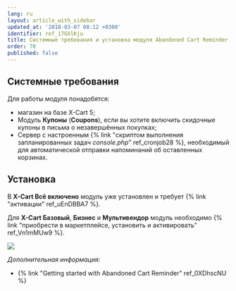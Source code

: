 ```yaml
---
lang: ru
layout: article_with_sidebar
updated_at: '2018-03-07 08:12 +0300'
identifier: ref_17GXlKju
title: Системные требования и установка модуля Abandoned Cart Reminder
order: 70
published: false
---
```


## Системные требования 

Для работы модуля понадобятся:

*   магазин на базе X-Cart 5;
*   Модуль **Купоны** (**Сoupons**), если вы хотите включить скидочные купоны в письма о незавершённых покупках;
*   Сервер с настроенным {% link "скриптом выполнения запланированных задач _console.php_" ref_cronjob28 %}, необходимый для автоматической отправки напоминаний об оставленных корзинах.

## Установка

В **X-Cart Всё включено** модуль уже установлен и требует {% link "активации" ref_uEnDBBA7 %}. 

Для **X-Cart Базовый**, **Бизнес** и **Мультивендор** модуль необходимо {% link "приобрести в маркетплейсе, установить и активировать" ref_Vn1mMUw9 %}.

![]({{site.baseurl}}/attachments/7503940/8718920.png)

_Дополнительная информация:_

*   {% link "Getting started with Abandoned Cart Reminder" ref_0XDhscNU %}
